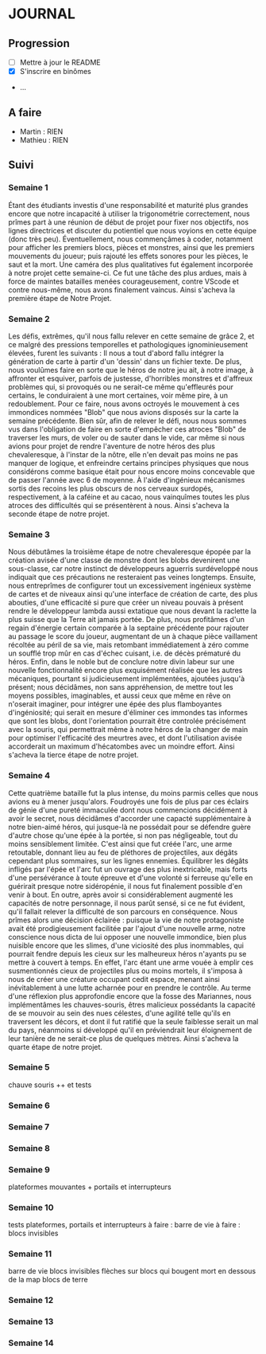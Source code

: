 # JOURNAL
## Progression
- [ ] Mettre à jour le README
- [x] S'inscrire en binômes
- ...

## A faire
- Martin : RIEN
- Mathieu : RIEN

## Suivi
### Semaine 1
Étant des étudiants investis d'une responsabilité et maturité plus grandes encore que notre incapacité à utiliser la trigonométrie correctement, nous prîmes part à une réunion de début de projet pour fixer nos objectifs, nos lignes directrices et discuter du potientiel que nous voyions en cette équipe (donc très peu). Éventuellement, nous commençâmes à coder, notamment pour afficher les premiers blocs, pièces et monstres, ainsi que les premiers mouvements du joueur; puis rajouté les effets sonores pour les pièces, le saut et la mort. Une caméra des plus qualitatives fut également incorporée à notre projet cette semaine-ci. Ce fut une tâche des plus ardues, mais à force de maintes batailles menées courageusement, contre VScode et contre nous-même, nous avons finalement vaincus. Ainsi s'acheva la première étape de Notre Projet.
### Semaine 2
Les défis, extrêmes, qu'il nous fallu relever en cette semaine de grâce 2, et ce malgré des pressions temporelles et pathologiques ignominieusement élevées, furent les suivants :
Il nous a tout d'abord fallu intégrer la génération de carte à partir d'un 'dessin' dans un fichier texte. De plus, nous voulûmes faire en sorte que le héros de notre jeu ait, à notre image, à affronter et esquiver, parfois de justesse, d'horribles monstres et d'affreux problèmes qui, si provoqués ou ne serait-ce même qu'effleurés pour certains, le conduiraient à une mort certaines, voir même pire, à un redoublement. Pour ce faire, nous avons octroyés le mouvement à ces immondices nommées "Blob" que nous avions disposés sur la carte la semaine précédente. Bien sûr, afin de relever le défi, nous nous sommes vus dans l'obligation de faire en sorte d'empêcher ces atroces "Blob" de traverser les murs, de voler ou de sauter dans le vide, car même si nous avions pour projet de rendre l'aventure de notre héros des plus chevaleresque, à l'instar de la nôtre, elle n'en devait pas moins ne pas manquer de logique, et enfreindre certains principes physiques que nous considérons comme basique était pour nous encore moins concevable que de passer l'année avec 6 de moyenne. À l'aide d'ingénieux mécanismes sortis des recoins les plus obscurs de nos cerveaux surdopés, respectivement, à la caféine et au cacao, nous vainquîmes toutes les plus atroces des difficultés qui se présentèrent à nous. Ainsi s'acheva la seconde étape de notre projet.
### Semaine 3 
Nous débutâmes la troisième étape de notre chevaleresque épopée par la création avisée d'une classe de monstre dont les blobs devenirent une sous-classe, car notre instinct de développeurs aguerris surdéveloppé nous indiquait que ces précautions ne resteraient pas veines longtemps. Ensuite, nous entreprîmes de configurer tout un excessivement ingénieux système de cartes et de niveaux ainsi qu'une interface de création de carte, des plus abouties, d'une efficacité si pure que créer un niveau pouvais à présent rendre le développeur lambda aussi extatique que nous devant la raclette la plus suisse que la Terre ait jamais portée. De plus, nous profitâmes d'un regain d'énergie certain comparée à  la septaine précédente pour rajouter au passage le score du joueur, augmentant de un à chaque pièce vaillament récoltée au péril de sa vie, mais retombant immédiatement à zéro comme un soufflé trop mûr en cas d'échec cuisant, i.e. de décès prématuré du héros. Enfin, dans le noble but de conclure notre divin labeur sur une nouvelle fonctionnalité encore plus exquisément réalisée que les autres mécaniques, pourtant si judicieusement implémentées, ajoutées jusqu'à présent; nous décidâmes, non sans appréhension, de mettre tout les moyens possibles, imaginables, et aussi ceux que même en rêve on n'oserait imaginer, pour intégrer une épée des plus flamboyantes d'ingéniosité; qui serait en mesure d'éliminer ces immondes tas informes que sont les blobs, dont l'orientation pourrait être controlée précisément avec la souris, qui permettrait même à notre héros de la changer de main pour optimiser l'efficacité des meurtres avec, et dont l'utilisation avisée accorderait un maximum d'hécatombes avec un moindre effort. Ainsi s'acheva la tierce étape de notre projet.
### Semaine 4
Cette quatrième bataille fut la plus intense, du moins parmis celles que nous avions eu à mener jusqu'alors. Foudroyés une fois de plus par ces éclairs de génie d'une pureté immaculée dont nous commencions décidément à avoir le secret, nous décidâmes d'accorder une capacté supplémentaire à notre bien-aimé héros, qui jusque-là ne possédait pour se défendre guère d'autre chose qu'une épée à la portée, si non pas négligeable, tout du moins sensiblement limitée. C'est ainsi que fut créée l'arc, une arme retoutable, donnant lieu au feu de pléthores de projectiles, aux dégâts cependant plus sommaires, sur les lignes ennemies. Équilibrer les dégâts infligés par l'épée et l'arc fut un ouvrage des plus inextricable, mais forts d'une persévérance à toute épreuve et d'une volonté si ferreuse qu'elle en guérirait presque notre sidéropénie, il nous fut finalement possible d'en venir à bout. En outre, après avoir si considérablement augmenté les capacités de notre personnage, il nous parût sensé, si ce ne fut évident, qu'il fallait relever la difficulté de son parcours en conséquence. Nous prîmes alors une décision éclairée : puisque la vie de notre protagoniste avait été prodigieusement facilitée par l'ajout d'une nouvelle arme, notre conscience nous dicta de lui opposer une nouvelle immondice, bien plus nuisible encore que les slimes, d'une viciosité des plus inommables, qui pourrait fendre depuis les cieux sur les malheureux héros n'ayants pu se mettre à couvert à temps. En effet, l'arc étant une arme vouée à emplir ces susmentionnés cieux de projectiles plus ou moins mortels, il s'imposa à nous de créer une créature occupant cedit espace, menant ainsi inévitablement à une lutte acharnée pour en prendre le contrôle. Au terme d'une réflexion plus approfondie encore que la fosse des Mariannes, nous implémentâmes les chauves-souris, êtres malicieux possédants la capacité de se mouvoir au sein des nues célestes, d'une agilité telle qu'ils en traversent les décors, et dont il fut ratifié que la seule faiblesse serait un mal du pays, néanmoins si développé qu'il en préviendrait leur éloignement de leur tanière de ne serait-ce plus de quelques mètres. Ainsi s'acheva la quarte étape de notre projet.
### Semaine 5
chauve souris ++ et tests
### Semaine 6
### Semaine 7
### Semaine 8
### Semaine 9
plateformes mouvantes + portails et interrupteurs
### Semaine 10
tests plateformes, portails et interrupteurs
à faire : barre de vie
à faire : blocs invisibles
### Semaine 11
barre de vie
blocs invisibles
flèches sur blocs qui bougent
mort en dessous de la map
blocs de terre
### Semaine 12
### Semaine 13
### Semaine 14